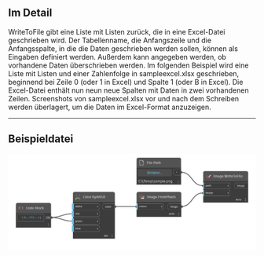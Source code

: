 ## Im Detail
WriteToFile gibt eine Liste mit Listen zurück, die in eine Excel-Datei geschrieben wird. Der Tabellenname, die Anfangszeile und die Anfangsspalte, in die die Daten geschrieben werden sollen, können als Eingaben definiert werden. Außerdem kann angegeben werden, ob vorhandene Daten überschrieben werden. Im folgenden Beispiel wird eine Liste mit Listen und einer Zahlenfolge in sampleexcel.xlsx geschrieben, beginnend bei Zeile 0 (oder 1 in Excel) und Spalte 1 (oder B in Excel). Die Excel-Datei enthält nun neun neue Spalten mit Daten in zwei vorhandenen Zeilen. Screenshots von sampleexcel.xlsx vor und nach dem Schreiben werden überlagert, um die Daten im Excel-Format anzuzeigen.
___
## Beispieldatei

![WriteToFile](./DSCore.IO.Image.WriteToFile_img.jpg)

